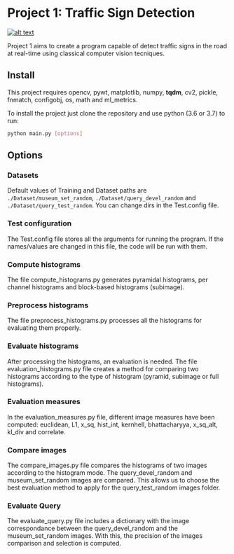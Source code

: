 # Project 1: Traffic Sign Detection

[![alt text](http://www.cvc.uab.es/wp-content/uploads/2016/07/copy-logo3.svg "Centre de Visió per Computador")](http://cvc.cat/)

Project 1 aims to create a program capable of detect traffic signs in the road at real-time using classical computer vision tecniques.

## Install
This project requires opencv, pywt, matplotlib, numpy, **tqdm**, cv2, pickle, fnmatch, configobj, os, math and ml_metrics.

To install the project just clone the repository and use python (3.6 or 3.7) to run:
```bash
python main.py [options]
```
## Options
### Datasets
Default values of Training and Dataset paths are `./Dataset/museum_set_random`, `./Dataset/query_devel_random` and `./Dataset/query_test_random`. You can change dirs in the Test.config file.

### Test configuration
The Test.config file stores all the arguments for running the program. If the names/values are changed in this file, the code will be run with them.

### Compute histograms
The file compute_histograms.py generates pyramidal histograms, per channel histograms and block-based histograms (subimage).

### Preprocess histograms
The file preprocess_histograms.py processes all the histograms for evaluating them properly.

### Evaluate histograms
After processing the histograms, an evaluation is needed. The file evaluation_histograms.py file creates a method for comparing two histograms according to the type of histogram (pyramid, subimage or full histograms).

### Evaluation measures
In the evaluation_measures.py file, different image measures have been computed: euclidean, L1, x_sq, hist_int, kernhell, bhattacharyya, x_sq_alt, kl_div and correlate.

### Compare images
The compare_images.py file compares the histograms of two images according to the histogram mode. The query_devel_random and museum_set_random images are compared. This allows us to choose the best evaluation method to apply for the query_test_random images folder.

### Evaluate Query
The evaluate_query.py file includes a dictionary with the image correspondance between the query_devel_random and the museum_set_random images. With this, the precision of the images comparison and selection is computed.
